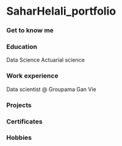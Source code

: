 # SaharHelali_portfolio
### Get to know me 

### Education
Data Science
Actuarial science

### Work experience
Data scientist @ Groupama Gan Vie

### Projects

### Certificates

### Hobbies


